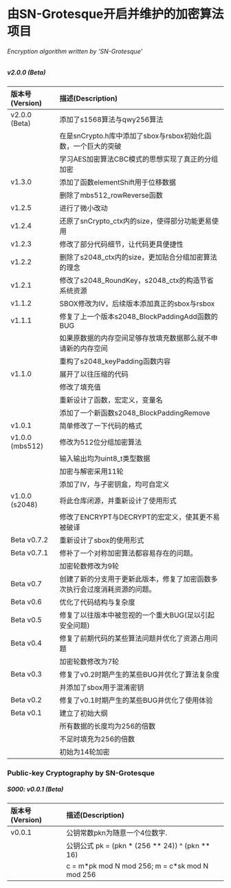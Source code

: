# 由SN-Grotesque开启并维护的加密算法项目
###### Encryption algorithm written by 'SN-Grotesque'

##### v2.0.0 (Beta)
| 版本号(Version) | 描述(Description)                                                          |
| :---            | :---                                                                       |
| v2.0.0 (Beta)   | 添加了s1568算法与qwy256算法                                                |
|                 | 在是snCrypto.h库中添加了sbox与rsbox初始化函数，一个巨大的突破              |
|                 | 学习AES加密算法CBC模式的思想实现了真正的分组加密                           |
| v1.3.0          | 添加了函数elementShift用于位移数据                                         |
|                 | 删除了mbs512_rowReverse函数                                                |
| v1.2.5          | 进行了微小改动                                                             |
| v1.2.4          | 还原了snCrypto_ctx内的size，使得部分功能更易使用                           |
| v1.2.3          | 修改了部分代码细节，让代码更具便捷性                                       |
| v1.2.2          | 删除了s2048_ctx内的size，更加贴合分组加密算法的理念                        |
| v1.2.1          | 修改了s2048_RoundKey，s2048_ctx的构造节省系统资源                          |
| v1.1.2          | SBOX修改为IV，后续版本添加真正的sbox与rsbox                                |
| v1.1.1          | 修复了上一个版本s2048_BlockPaddingAdd函数的BUG                             |
|                 | 如果原数据的内存空间足够存放填充数据那么就不申请新的内存空间               |
|                 | 重构了s2048_keyPadding函数内容                                             |
| v1.1.0          | 展开了以往压缩的代码                                                       |
|                 | 修改了填充值                                                               |
|                 | 重新设计了函数，宏定义，变量名                                             |
|                 | 添加了一个新函数s2048_BlockPaddingRemove                                   |
| v1.0.1          | 简单修改了一下代码的格式                                                   |
| v1.0.0 (mbs512) | 修改为512位分组加密算法                                                    |
|                 | 输入输出均为uint8_t类型数据                                                |
|                 | 加密与解密采用11轮                                                         |
|                 | 添加了IV，与子密钥盒，均可自定义                                           |
| v1.0.0 (s2048)  | 将此仓库闭源，并重新设计了使用形式                                         |
|                 | 修改了ENCRYPT与DECRYPT的宏定义，使其更不易被破译                           |
| Beta v0.7.2     | 重新设计了sbox的使用形式                                                   |
| Beta v0.7.1     | 修补了一个对称加密算法都容易存在的问题。                                   |
|                 | 加密轮数修改为9轮                                                          |
| Beta v0.7       | 创建了新的分支用于更新此版本，修复了加密函数多次执行会过度消耗资源的问题。 |
| Beta v0.6       | 优化了代码结构与复杂度                                                     |
| Beta v0.5       | 修复了以往版本中被忽视的一个重大BUG(足以引起安全问题)                      |
| Beta v0.4       | 修复了前期代码的某些算法问题并优化了资源占用问题                           |
|                 | 加密轮数修改为7轮                                                          |
| Beta v0.3       | 修复了v0.2时期产生的某些BUG并优化了算法复杂度                              |
|                 | 并添加了sbox用于混淆密钥                                                   |
| Beta v0.2       | 修复了v0.1时期产生的某些BUG并优化了使用体验                                |
| Beta v0.1       | 建立了初始大纲                                                             |
|                 | 所有数据的长度均为256的倍数                                                |
|                 | 不足时填充为256的倍数                                                      |
|                 | 初始为14轮加密                                                             |

### Public-key Cryptography by SN-Grotesque
##### S000: v0.0.1 (Beta)
| 版本号(Version) | 描述(Description)                                                          |
| :---            | :---                                                                       |
| v0.0.1          | 公钥常数pkn为随意一个4位数字.                                              |
|                 | 公钥公式 pk = (pkn * (256 ** 24)) ^ (pkn ** 16)                            |
|                 | c = m\*pk mod N mod 256; m = c\*sk mod N mod 256                           |